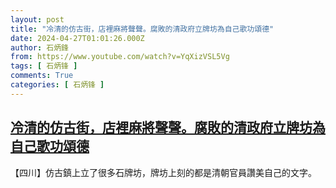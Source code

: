 ```yaml
---
layout: post
title: "冷清的仿古街，店裡麻將聲聲。腐敗的清政府立牌坊為自己歌功頌德"
date: 2024-04-27T01:01:26.000Z
author: 石炳鋒
from: https://www.youtube.com/watch?v=YqXizVSL5Vg
tags: [ 石炳锋 ]
comments: True
categories: [ 石炳锋 ]
---
```

<!--1714179686000-->
[冷清的仿古街，店裡麻將聲聲。腐敗的清政府立牌坊為自己歌功頌德](https://www.youtube.com/watch?v=YqXizVSL5Vg)
------

<div>
【四川】仿古鎮上立了很多石牌坊，牌坊上刻的都是清朝官員讚美自己的文字。
</div>
